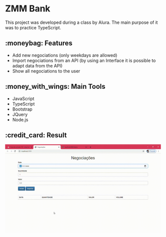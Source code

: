 <h1> ZMM Bank </h1>

This project was developed during a class by Alura. The main purpose of it was to practice TypeScript.


<h2> :moneybag: Features </h2>
<ul>
  <li>Add new negociations (only weekdays are allowed)</li>
  <li>Import negociations from an API (by using an Interface it is possible to adapt data from the API)</li>
  <li>Show all negociations to the user</li> 
</ul>

<h2> :money_with_wings: Main Tools </h2>
<ul>
  <li>JavaScript</li>
  <li>TypeScript</li>
  <li>Bootstrap</li>  
  <li>JQuery</li>  
  <li>Node.js</li>  
</ul>

<h2> :credit_card: Result </h2>
 
![bank](https://github.com/zmmarina/zmmbank/blob/master/Negocia%C3%A7%C3%B5es-Google-Chrome-2020-08-28-02-53-25.gif)
